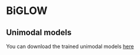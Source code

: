 # BiGLOW


## Unimodal models
You can download the trained unimodal models [here](https://drive.google.com/drive/folders/11OaGTwJRbzo1yC8fVqp52wAAWf9cBO9L?usp=sharing)
